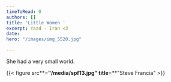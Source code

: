 ```yaml
---
timeToRead: 0
authors: []
title: 'Little Women '
excerpt: Yazd - Iran <3
date: 
hero: "/images/img_5520.jpg"

---
```

She had a very small world.

  
 {{< figure src**=**"/media/spf13.jpg" title**=**"Steve Francia" >}}